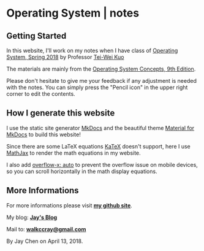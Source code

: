 # Operating System | notes

## Getting Started

In this website, I'll work on my notes when I have class of [Operating System, Spring 2018](http://newslab.csie.ntu.edu.tw/course/OS2018/index.php) by Professor [Tei-Wei Kuo](https://www.csie.ntu.edu.tw/~ktw/eng-index.htm)

The materials are mainly from the [Operating System Concepts, 9th Edition](https://www.amazon.com/Operating-System-Concepts-Abraham-Silberschatz-ebook/dp/B00APSZCEQ).

Please don't hesitate to give me your feedback if any adjustment is needed with the notes. You can simply press the "Pencil icon" in the upper right corner to edit the contents.

## How I generate this website

I use the static site generator [MkDocs](http://www.mkdocs.org/) and the beautiful theme [Material for MkDocs](https://squidfunk.github.io/mkdocs-material/) to build this website!

Since there are some LaTeX equations [KaTeX](https://khan.github.io/KaTeX/) doesn't support, here I use [MathJax](https://www.mathjax.org/) to render the math equations in my website.

I also add [overflow-x: auto](https://www.w3schools.com/cssref/css3_pr_overflow-x.asp) to prevent the overflow issue on mobile devices, so you can scroll horizontally in the math display equations.

## More Informations

For more informations please visit [**my github site**](https://github.com/walkccc).

My blog: [**Jay's Blog**](https://walkccc.github.io)

Mail to: [**walkccray@gmail.com**](mailto:walkccray@gmail.com)

By Jay Chen on April 13, 2018.
